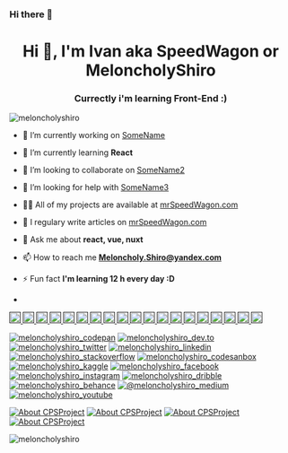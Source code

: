 ### Hi there 👋

<h1 align="center">Hi 👋, I'm Ivan aka SpeedWagon or MeloncholyShiro</h1>
<h3 align="center">Currectly i'm learning Front-End :)</h3>

<p align="left"> <img src="https://komarev.com/ghpvc/?username=meloncholyshiro" alt="meloncholyshiro" /> </p>

-   🔭 I’m currently working on [SomeName](https://github.com/MeloncholyShiro)

-   🌱 I’m currently learning **React**

-   👯 I’m looking to collaborate on [SomeName2](https://github.com/MeloncholyShiro)

-   🤔 I’m looking for help with [SomeName3](https://github.com/MeloncholyShiro)

-   👨‍💻 All of my projects are available at [mrSpeedWagon.com](mrSpeedWagon.com)

-   📝 I regulary write articles on [mrSpeedWagon.com](mrSpeedWagon.com)

-   💬 Ask me about **react, vue, nuxt**

-   📫 How to reach me **Meloncholy.Shiro@yandex.com**

-   ⚡ Fun fact **I'm learning 12 h every day :D**
-

<p align="left">
<a href="">
  <img src="https://devicons.github.io/devicon/devicon.git/icons/express/express-original-wordmark.svg" alt="express" width="20" height="20">
</a>
<a href="">
  <img src="https://devicons.github.io/devicon/devicon.git/icons/webpack/webpack-original.svg" alt="webpack" width="20" height="20">
</a>
<a href="">
  <img src="https://devicons.github.io/devicon/devicon.git/icons/redux/redux-original.svg" alt="redux" width="20" height="20">
</a>
<a href="">
  <img src="https://devicons.github.io/devicon/devicon.git/icons/linux/linux-original.svg" alt="linux" width="20" height="20">
</a>
<a href="">
  <img src="https://devicons.github.io/devicon/devicon.git/icons/nginx/nginx-original.svg" alt="nginx" width="20" height="20">
</a>
<a href="">
  <img src="https://devicons.github.io/devicon/devicon.git/icons/nodejs/nodejs-original-wordmark.svg" alt="nodejs" width="20" height="20">
</a>
<a href="">
  <img src="https://devicons.github.io/devicon/devicon.git/icons/sass/sass-original.svg" alt="sass" width="20" height="20">
</a>
<a href="">
  <img src="https://devicons.github.io/devicon/devicon.git/icons/mysql/mysql-original-wordmark.svg" alt="mysql" width="20" height="20">
</a>
<a href="">
  <img src="https://devicons.github.io/devicon/devicon.git/icons/mongodb/mongodb-original-wordmark.svg" alt="mongodb" width="20" height="20">
</a>
<a href="">
  <img src="https://devicons.github.io/devicon/devicon.git/icons/typescript/typescript-original.svg" alt="typescript" width="20" height="20">
</a>
<a href="">
  <img src="https://devicons.github.io/devicon/devicon.git/icons/javascript/javascript-original.svg" alt="javascript" width="20" height="20">
</a>
<a href="">
  <img src="https://devicons.github.io/devicon/devicon.git/icons/html5/html5-original-wordmark.svg" alt="html5" width="20" height="20">
</a>
<a href="">
  <img src="https://devicons.github.io/devicon/devicon.git/icons/go/go-original.svg" alt="go" width="20" height="20">
</a>
<a href="">
  <img src="https://devicons.github.io/devicon/devicon.git/icons/electron/electron-original.svg" alt="electron" width="20" height="20">
</a>
<a href="">
  <img src="https://devicons.github.io/devicon/devicon.git/icons/docker/docker-original-wordmark.svg" alt="docker" width="20" height="20">
</a>
<a href="">
  <img src="https://devicons.github.io/devicon/devicon.git/icons/css3/css3-original-wordmark.svg" alt="css3" width="20" height="20">
</a>
<a href="">
  <img src="https://devicons.github.io/devicon/devicon.git/icons/bootstrap/bootstrap-plain.svg" alt="bootstrap" width="20" height="20">
</a>
<a href="">
  <img src="https://devicons.github.io/devicon/devicon.git/icons/react/react-original-wordmark.svg" alt="react" width="20" height="20">
</a>
<a href="">
  <img src="https://devicons.github.io/devicon/devicon.git/icons/vuejs/vuejs-original-wordmark.svg" alt="vuejs" width="20" height="20">
</a>
</p>

[![meloncholyshiro_codepan](https://cdn.jsdelivr.net/npm/simple-icons@3.0.1/icons/codepen.svg)](https://codepen.io/meloncholyshiro_codepan)
[![meloncholyshiro_dev.to](https://cdn.jsdelivr.net/npm/simple-icons@3.0.1/icons/dev-dot-to.svg)](https://dev.to/meloncholyshiro_dev.to)
[![meloncholyshiro_twitter](https://cdn.jsdelivr.net/npm/simple-icons@3.0.1/icons/twitter.svg)](https://twitter.com/meloncholyshiro_twitter)
[![meloncholyshiro_linkedin](https://cdn.jsdelivr.net/npm/simple-icons@3.0.1/icons/linkedin.svg)](https://linkedin.com/in/meloncholyshiro_linkedin)
[![meloncholyshiro_stackoverflow](https://cdn.jsdelivr.net/npm/simple-icons@3.0.1/icons/stackoverflow.svg)](https://stackoverflow.com/users/meloncholyshiro_stackoverflow)
[![meloncholyshiro_codesanbox](https://cdn.jsdelivr.net/npm/simple-icons@3.0.1/icons/codesandbox.svg)](https://codesandbox.com/meloncholyshiro_codesanbox)
[![meloncholyshiro_kaggle](https://cdn.jsdelivr.net/npm/simple-icons@3.0.1/icons/kaggle.svg)](https://kaggle.com/meloncholyshiro_kaggle)
[![meloncholyshiro_facebook](https://cdn.jsdelivr.net/npm/simple-icons@3.0.1/icons/facebook.svg)](https://fb.com/meloncholyshiro_facebook)
[![meloncholyshiro_instagram](https://cdn.jsdelivr.net/npm/simple-icons@3.0.1/icons/instagram.svg)](https://instagram.com/meloncholyshiro_instagram)
[![meloncholyshiro_dribble](https://cdn.jsdelivr.net/npm/simple-icons@3.0.1/icons/dribbble.svg)](https://dribbble.com/meloncholyshiro_dribble)
[![meloncholyshiro_behance](https://cdn.jsdelivr.net/npm/simple-icons@3.0.1/icons/behance.svg)](https://www.behance.net/meloncholyshiro_behance)
[![@meloncholyshiro_medium](https://cdn.jsdelivr.net/npm/simple-icons@3.0.1/icons/medium.svg)](https://medium.com/@meloncholyshiro_medium)
[![meloncholyshiro_youtube](https://cdn.jsdelivr.net/npm/simple-icons@3.0.1/icons/youtube.svg)](https://www.youtube.com/c/meloncholyshiro_youtube)

[![About CPSProject](https://github-readme-stats.vercel.app/api/pin/?username=meloncholyshiro&repo=cpsproject&show_icons=true&theme=dracula)](https://github.com/meloncholyshiro/cpsproject)
[![About CPSProject](https://github-readme-stats.vercel.app/api/pin/?username=meloncholyshiro&repo=cpsproject&show_icons=true&theme=dracula)](https://github.com/meloncholyshiro/cpsproject)
[![About CPSProject](https://github-readme-stats.vercel.app/api/pin/?username=meloncholyshiro&repo=cpsproject&show_icons=true&theme=dracula)](https://github.com/meloncholyshiro/cpsproject)
[![About CPSProject](https://github-readme-stats.vercel.app/api/pin/?username=meloncholyshiro&repo=cpsproject&show_icons=true&theme=dracula)](https://github.com/meloncholyshiro/cpsproject)

![meloncholyshiro](https://github-readme-stats.vercel.app/api?username=meloncholyshiro&show_icons=true&theme=dracula)

<!--START_SECTION:waka-->

<!--END_SECTION:waka-->
